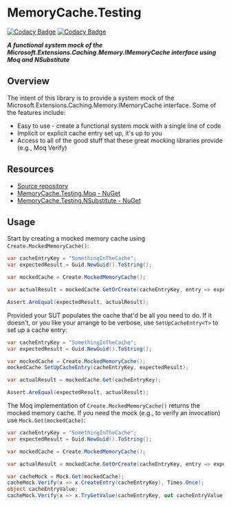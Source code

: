 # MemoryCache.Testing

[![Codacy Badge](https://api.codacy.com/project/badge/Grade/c9692f6a601d4dc0b485224de539c441)](https://www.codacy.com/manual/rgvlee/MemoryCache.Testing?utm_source=github.com&amp;utm_medium=referral&amp;utm_content=rgvlee/MemoryCache.Testing&amp;utm_campaign=Badge_Grade) [![Codacy Badge](https://api.codacy.com/project/badge/Coverage/c9692f6a601d4dc0b485224de539c441)](https://www.codacy.com/manual/rgvlee/MemoryCache.Testing?utm_source=github.com&utm_medium=referral&utm_content=rgvlee/MemoryCache.Testing&utm_campaign=Badge_Coverage)

__*A functional system mock of the Microsoft.Extensions.Caching.Memory.IMemoryCache interface using Moq and NSubstitute*__

## Overview

The intent of this library is to provide a system mock of the Microsoft.Extensions.Caching.Memory.IMemoryCache interface. Some of the features include:

-   Easy to use - create a functional system mock with a single line of code
-   Implicit or explicit cache entry set up, it's up to you
-   Access to all of the good stuff that these great mocking libraries provide (e.g., Moq Verify)

## Resources

-   [Source repository](https://github.com/rgvlee/MemoryCache.Testing/)
-   [MemoryCache.Testing.Moq - NuGet](https://www.nuget.org/packages/MemoryCache.Testing.Moq/)
-   [MemoryCache.Testing.NSubstitute - NuGet](https://www.nuget.org/packages/MemoryCache.Testing.NSubstitute/)

## Usage

Start by creating a mocked memory cache using `Create.MockedMemoryCache()`:

``` C#
var cacheEntryKey = "SomethingInTheCache";
var expectedResult = Guid.NewGuid().ToString();

var mockedCache = Create.MockedMemoryCache();

var actualResult = mockedCache.GetOrCreate(cacheEntryKey, entry => expectedResult);

Assert.AreEqual(expectedResult, actualResult);
```

Provided your SUT populates the cache that'd be all you need to do. If it doesn't, or you like your arrange to be verbose, use `SetUpCacheEntry<T>` to set up a cache entry:

``` C#
var cacheEntryKey = "SomethingInTheCache";
var expectedResult = Guid.NewGuid().ToString();

var mockedCache = Create.MockedMemoryCache();
mockedCache.SetUpCacheEntry(cacheEntryKey, expectedResult);

var actualResult = mockedCache.Get(cacheEntryKey);

Assert.AreEqual(expectedResult, actualResult);
```

The Moq implementation of `Create.MockedMemoryCache()` returns the mocked memory cache. If you need the mock (e.g., to verify an invocation) use `Mock.Get(mockedCache)`:

``` C#
var cacheEntryKey = "SomethingInTheCache";
var expectedResult = Guid.NewGuid().ToString();

var mockedCache = Create.MockedMemoryCache();

var actualResult = mockedCache.GetOrCreate(cacheEntryKey, entry => expectedResult);

var cacheMock = Mock.Get(mockedCache);
cacheMock.Verify(x => x.CreateEntry(cacheEntryKey), Times.Once);
object cacheEntryValue;
cacheMock.Verify(x => x.TryGetValue(cacheEntryKey, out cacheEntryValue), Times.Once);
```